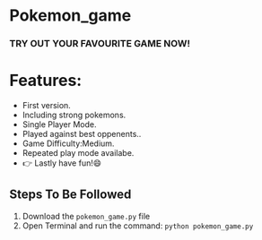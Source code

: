# Pokemon_game
### TRY OUT YOUR FAVOURITE GAME NOW!
# Features:
 - First version.
 - Including strong pokemons.
 -  Single Player Mode.
 - Played against best oppenents..
 - Game Difficulty:Medium.
 - Repeated play mode availabe.
 - :point_right:  Lastly have fun!:smile:
## Steps To Be Followed
1. Download the ```pokemon_game.py``` file
2. Open Terminal and run the command:
    ```python pokemon_game.py```
    


